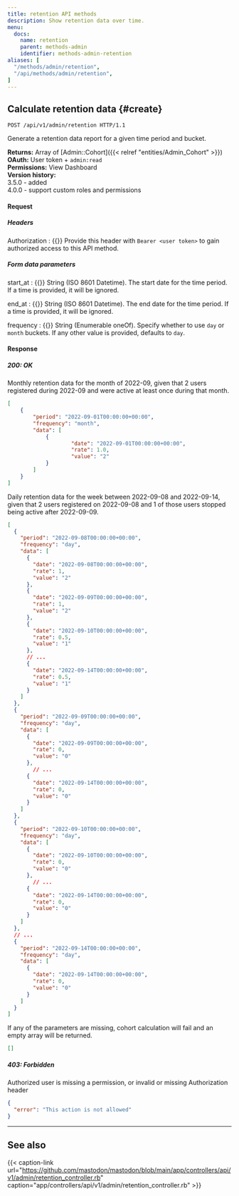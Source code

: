 ```yaml
---
title: retention API methods
description: Show retention data over time.
menu:
  docs:
    name: retention
    parent: methods-admin
    identifier: methods-admin-retention
aliases: [
  "/methods/admin/retention",
  "/api/methods/admin/retention",
]
---
```


<style>
#TableOfContents ul ul ul {display: none}
</style>

## Calculate retention data {#create}

```http
POST /api/v1/admin/retention HTTP/1.1
```

Generate a retention data report for a given time period and bucket.

**Returns:** Array of [Admin::Cohort]({{< relref "entities/Admin_Cohort" >}})\
**OAuth:** User token + `admin:read`\
**Permissions:** View Dashboard\
**Version history:**\
3.5.0 - added\
4.0.0 - support custom roles and permissions

#### Request

##### Headers

Authorization
: {{<required>}} Provide this header with `Bearer <user token>` to gain authorized access to this API method.

##### Form data parameters

start_at
: {{<required>}} String (ISO 8601 Datetime). The start date for the time period. If a time is provided, it will be ignored.

end_at
: {{<required>}} String (ISO 8601 Datetime). The end date for the time period. If a time is provided, it will be ignored.

frequency
: {{<required>}} String (Enumerable oneOf). Specify whether to use `day` or `month` buckets. If any other value is provided, defaults to `day`.

#### Response
##### 200: OK

Monthly retention data for the month of 2022-09, given that 2 users registered during 2022-09 and were active at least once during that month.

```json
[
	{
		"period": "2022-09-01T00:00:00+00:00",
		"frequency": "month",
		"data": [
			{
					"date": "2022-09-01T00:00:00+00:00",
					"rate": 1.0,
					"value": "2"
			}
		]
	}
]
```

Daily retention data for the week between 2022-09-08 and 2022-09-14, given that 2 users registered on 2022-09-08 and 1 of those users stopped being active after 2022-09-09.

```json
[
  {
    "period": "2022-09-08T00:00:00+00:00",
    "frequency": "day",
    "data": [
      {
        "date": "2022-09-08T00:00:00+00:00",
        "rate": 1,
        "value": "2"
      },
      {
        "date": "2022-09-09T00:00:00+00:00",
        "rate": 1,
        "value": "2"
      },
      {
        "date": "2022-09-10T00:00:00+00:00",
        "rate": 0.5,
        "value": "1"
      },
      // ...
      {
        "date": "2022-09-14T00:00:00+00:00",
        "rate": 0.5,
        "value": "1"
      }
    ]
  },
  {
    "period": "2022-09-09T00:00:00+00:00",
    "frequency": "day",
    "data": [
      {
        "date": "2022-09-09T00:00:00+00:00",
        "rate": 0,
        "value": "0"
      },
		// ...
      {
        "date": "2022-09-14T00:00:00+00:00",
        "rate": 0,
        "value": "0"
      }
    ]
  },
  {
    "period": "2022-09-10T00:00:00+00:00",
    "frequency": "day",
    "data": [
      {
        "date": "2022-09-10T00:00:00+00:00",
        "rate": 0,
        "value": "0"
      },
		// ...
      {
        "date": "2022-09-14T00:00:00+00:00",
        "rate": 0,
        "value": "0"
      }
    ]
  },
  // ...
  {
    "period": "2022-09-14T00:00:00+00:00",
    "frequency": "day",
    "data": [
      {
        "date": "2022-09-14T00:00:00+00:00",
        "rate": 0,
        "value": "0"
      }
    ]
  }
]
```

If any of the parameters are missing, cohort calculation will fail and an empty array will be returned.

```json
[]
```

##### 403: Forbidden

Authorized user is missing a permission, or invalid or missing Authorization header

```json
{
  "error": "This action is not allowed"
}
```

---

## See also

{{< caption-link url="https://github.com/mastodon/mastodon/blob/main/app/controllers/api/v1/admin/retention_controller.rb" caption="app/controllers/api/v1/admin/retention_controller.rb" >}}
